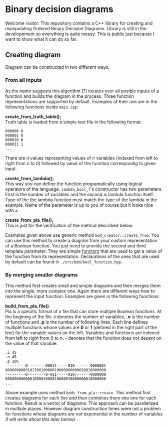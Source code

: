# Binary decision diagrams
Welcome visitor. This repository contains a C++ library for creating and manipulating Ordered Binary Decision Diagrams. 
Library is still in the developement so everything is quite messy. This is public just because I want to show what it can do so far.

## Creating diagram
Diagram can be constructed in two different ways.

### From all inputs
As the name suggests this algorithm [?] iterates over all posible inputs of a function and builds the diagram in the process. Three function representations are supported by default. Examples of their use are in the following functions inside ```main.cpp```:

**create_from_truth_table();**  
Truth table is loaded from a simple text file in the following format:
```
000000 0
000001 0
000010 0
000011 1
...
```
There are *n* values representing values of *n* variables (indexed from left to right from n to 0) followed by value of the function correspondig to given input.

**create_from_lambda();**  
This way you can define the function programatically using logical operators of the language. ```lambda_bool_f```'s constructor has two parameters. First is the number of variables and the second is lambda function itself. Type of the the lambda function must match the type of the lambda in the example. Name of the parameter is up to you of course but it looks nice with *x*.

**create_from_pla_file();**  
This is just for the verification of the method described below.  

Examples given above use generic method ```bdd_creator::create_from```. You can use this method to create a diagram from your custom representation of a Boolean function. You just need to provide the second and third template parameter. They are simple [functors](https://stackoverflow.com/questions/356950/what-are-c-functors-and-their-uses) that are used to get a value of the function from its representation. Declarations of the ones that are used by default can be found in ```./src/bdd/bool_function.hpp```.

### By merging smaller diagrams
This method first creates small and simple diagrams and then merges them into the single, more complex one. Again there are different ways how to represent the input function. Examples are given in the following functions:  
  
**build_from_pla_file()**  
Pla is a specific format of a file that can store multiple Boolean functions. At the begining of the file **.i** denotes the number of variables, **.o** is the number of functions and **.p** is the number of following lines. Each line defines multiple functions whose values are **0** or **1** (defined in the right part of the line) for the variable values on the left. Variables and functions are indexed from left to right from 0 to n. - denotes that the function does not depent on the value of that variable.
```
.i 45   
.o 45   
.p 206  
---------0--------00011-----010-------0000001 000000000010110010000010000000000010010000000
---------0--------0-011-----010-------0000000 000000000000100001000010000010000000010000000
...
```
Above example uses method ```bdds_from_pla::create```. This method first creates diagrams for each line and then combines them into one for each function. Result is a vector of diagrams. This approach can be parallelized in multiple places. However diagram construction times were not a problem for functions whose diagrams are not exponential in the number of variables *(I will write about this later below)*.